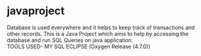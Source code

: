 # javaproject
Database is  used everywhere and it helps to keep track of transactions and other records.
This is a Java Project which aims to help by accessing the database and run SQL Queries on java application.  
TOOLS USED-
MY SQL
ECLIPSE (Oxygen Release (4.7.0))

